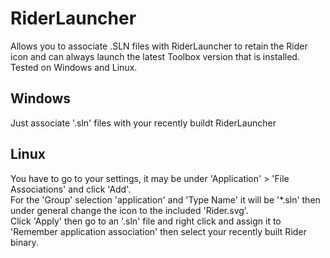 # RiderLauncher
Allows you to associate .SLN files with RiderLauncher to retain the Rider icon and can always launch the latest Toolbox version that is installed. Tested on Windows and Linux.<br>

Windows
--
Just associate '.sln' files with your recently buildt RiderLauncher<br>

Linux
--
You have to go to your settings, it may be under 'Application' > 'File Associations' and click 'Add'.<br>
For the 'Group' selection 'application' and 'Type Name' it will be '*.sln' then under general change the icon to the included 'Rider.svg'.<br>
Click 'Apply' then go to an '.sln' file and right click and assign it to 'Remember application association' then select your recently built Rider binary.
